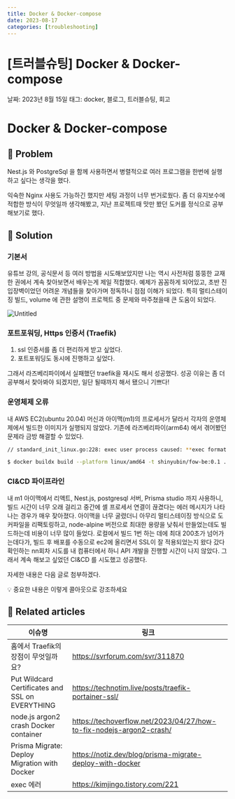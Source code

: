 ```yaml
---
title: Docker & Docker-compose
date: 2023-08-17
categories: [troubleshooting]
---
```


# [트러블슈팅] Docker & Docker-compose

날짜: 2023년 8월 15일
태그: docker, 블로그, 트러블슈팅, 회고

# Docker & Docker-compose

## 🤔 Problem

Nest.js 와 PostgreSql 을 함께 사용하면서 병렬적으로 여러 프로그램을 한번에 실행하고 싶다는 생각을 했다.

익숙한 Nginx 사용도 가능하긴 했지만 세팅 과정이 너무 번거로웠다.
좀 더 유지보수에 적합한 방식이 무엇일까 생각해봤고, 지난 프로젝트때 맛만 봤던 도커를 정식으로 공부해보기로 했다.

## 🌱 Solution

### 기본서

유튜브 강의, 공식문서 등 여러 방법을 시도해보았지만 나는 역시 사전처럼 뚱뚱한 교재 한 권에서 계속 찾아보면서 배우는게 제일 적합했다.
예제가 꼼꼼하게 되어있고, 초반 진입장벽이었던 어려운 개념들을 찾아가며 정독하니 점점 이해가 되었다.
특히 멀티스테이징 빌드, volume 에 관한 설명이 프로젝트 중 문제와 마주쳤을때 큰 도움이 되었다.

![Untitled](%5B%E1%84%90%E1%85%B3%E1%84%85%E1%85%A5%E1%84%87%E1%85%B3%E1%86%AF%E1%84%89%E1%85%B2%E1%84%90%E1%85%B5%E1%86%BC%5D%20Docker%20&%20Docker-compose%208814d8d777334078b3fa3a4f402e93f9/Untitled.png)

### 포트포워딩, Https 인증서 (Traefik)

1. ssl 인증서를 좀 더 편리하게 받고 싶었다.
2. 포트포워딩도 동시에 진행하고 싶었다.

그래서 라즈베리파이에서 실패했던 traefik을 재시도 해서 성공했다. 성공 이유는 좀 더 공부해서 찾아봐야 되겠지만, 일단 될때까지 해서 됐으니 기쁘다!

### 운영체제 오류

내 AWS EC2(ubuntu 20.04) 머신과 아이맥(m1)의 프로세서가 달라서 각자의 운영체제에서 빌드한 이미지가 실행되지 않았다. 기존에 라즈베리파이(arm64) 에서 겪어봤던 문제라 금방 해결할 수 있었다.

```bash
// standard_init_linux.go:228: exec user process caused: **exec format error**

$ docker buildx build --platform linux/amd64 -t shinyubin/fow-be:0.1 . --push
```

### CI&CD 파이프라인

내 m1 아이맥에서 리액트, Nest.js, postgresql 서버, Prisma studio 까지 사용하니, 빌드 시간이 너무 오래 걸리고 중간에 셸 프로세서 연결이 끊겼다는 에러 메시지가 나타나는 경우가 매우 잦아졌다.
아이맥을 너무 굴렸더니 아무리 멀티스테이징 방식으로 도커파일을 리팩토링하고, node-alpine 버전으로 최대한 용량을 낮춰서 만들었는데도 빌드하는데 비용이 너무 많이 들었다.
로컬에서 빌드 1번 하는 데에 최대 200초가 넘어가는데다가, 빌드 후 배포를 수동으로 ec2에 올리면서 SSL이 잘 적용되었는지 왔다 갔다 확인하는 nn회차 시도를 내 컴퓨터에서 하니 API 개발을 진행할 시간이 나지 않았다. 그래서 계속 해보고 싶었던 CI&CD 를 시도했고 성공했다.

자세한 내용은 다음 글로 첨부하겠다.

<aside>
💡 중요한 내용은 이렇게 콜아웃으로 강조하세요

</aside>

## 📎 Related articles

| 이슈명                                          | 링크                                                                |
| ----------------------------------------------- | ------------------------------------------------------------------- |
| 홈에서 Traefik의 장점이 무엇일까요?             | https://svrforum.com/svr/311870                                     |
| Put Wildcard Certificates and SSL on EVERYTHING | https://technotim.live/posts/traefik-portainer-ssl/                 |
| node.js argon2 crash Docker container           | https://techoverflow.net/2023/04/27/how-to-fix-nodejs-argon2-crash/ |
| Prisma Migrate: Deploy Migration with Docker    | https://notiz.dev/blog/prisma-migrate-deploy-with-docker            |
| exec 에러                                       | https://kimjingo.tistory.com/221                                    |

